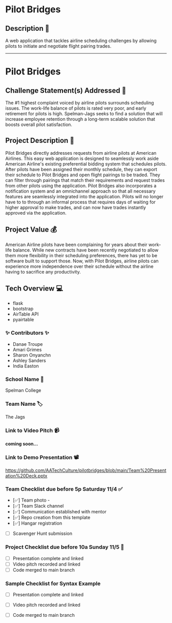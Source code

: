 # Pilot Bridges

## Description 🚨 
A web application that tackles airline scheduling challenges by allowing pilots to initiate and negotiate flight pairing trades. 

___________
# Pilot Bridges

## Challenge Statement(s) Addressed 🎯
The #1 highest complaint voiced by airline pilots surrounds scheduling issues. The work-life balance of pilots is rated very poor, and early retirement for pilots is high. Spelman-Jags seeks to find a solution that will increase employee retention through a long-term scalable solution that boosts overall pilot satisfaction.

## Project Description 🤯
Pilot Bridges directly addresses requests from airline pilots at American Airlines. This easy web application is designed to seamlessly work aside American Airline's existing preferential bidding system that schedules pilots. After pilots have been assigned their monthly schedule, they can export their schedule to Pilot Bridges and open flight pairings to be traded. They can filter through pairings that match their requirements and request trades from other pilots using the application. Pilot Bridges also incorporates a notification system and an omnichannel approach so that all necessary features are seamlessly integrated into the application. Pilots will no longer have to to through an informal process that requires days of waiting for higher approval to make trades, and can now have trades instantly approved via the application. 

## Project Value 💰
American Airline pilots have been complaining for years about their work-life balance. While new contracts have been recently negotiated to allow them more flexibility in their scheduling preferences, there has yet to be software built to support those. Now, with Pilot Bridges, airline pilots can experience more independence over their schedule without the airline having to sacrifice any productivity.


## Tech Overview 💻
* flask
* bootstrap
* AirTable API
* pyairtable



### ✨ Contributors ✨
* Danae Troupe
* Amari Grimes
* Sharon Onyanchn
* Ashley Sanders
* India Easton

### School Name 🏫
Spelman College

### Team Name 🏷
The Jags

### Link to Video Pitch 📹
**coming soon...**

### Link to Demo Presentation 📽
https://github.com/AATechCulture/pilotbridges/blob/main/Team%20Presentation%20Deck.pptx

### Team Checklist due before 5p Saturday 11/4 ✅
- [✅] Team photo - 
- [✅] Team Slack channel
- [✅] Communication established with mentor
- [✅] Repo creation from this template
- [✅] Hangar registration
- [ ] Scavenger Hunt submission

### Project Checklist due before 10a Sunday 11/5 🏁
- [ ] Presentation complete and linked
- [ ] Video pitch recorded and linked
- [ ] Code merged to main branch

### Sample Checklist for Syntax Example 
- [ ] Presentation complete and linked
- [ ] Video pitch recorded and linked
- [ ] Code merged to main branch

